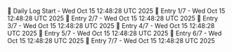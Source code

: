 📅 Daily Log Start - Wed Oct 15 12:48:28 UTC 2025
📌 Entry 1/7 - Wed Oct 15 12:48:28 UTC 2025
📌 Entry 2/7 - Wed Oct 15 12:48:28 UTC 2025
📌 Entry 3/7 - Wed Oct 15 12:48:28 UTC 2025
📌 Entry 4/7 - Wed Oct 15 12:48:28 UTC 2025
📌 Entry 5/7 - Wed Oct 15 12:48:28 UTC 2025
📌 Entry 6/7 - Wed Oct 15 12:48:28 UTC 2025
📌 Entry 7/7 - Wed Oct 15 12:48:28 UTC 2025
